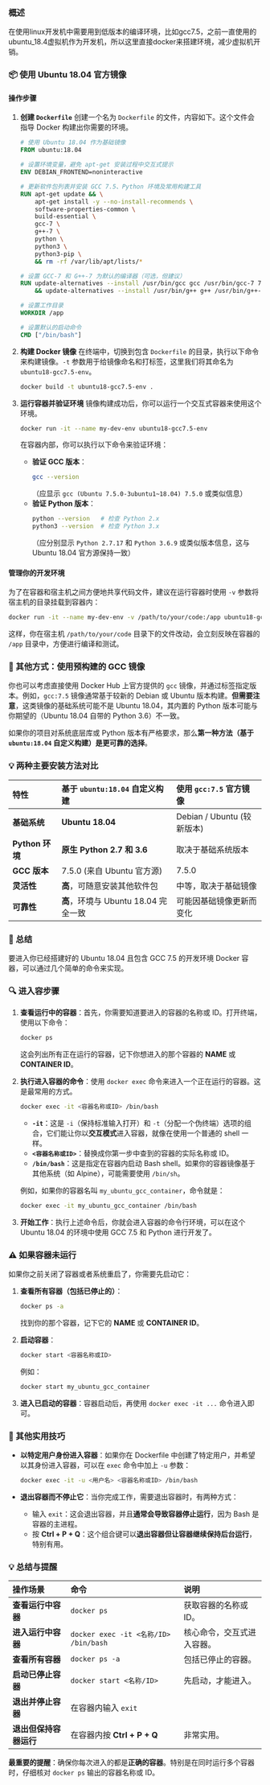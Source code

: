 ### 概述

在使用linux开发机中需要用到低版本的编译环境，比如gcc7.5，之前一直使用的ubuntu_18.4虚拟机作为开发机，所以这里直接docker来搭建环境，减少虚拟机开销。

### 📦 使用 Ubuntu 18.04 官方镜像

#### 操作步骤

1.  **创建 `Dockerfile`**
    创建一个名为 `Dockerfile` 的文件，内容如下。这个文件会指导 Docker 构建出你需要的环境。

    ```dockerfile
    # 使用 Ubuntu 18.04 作为基础镜像
    FROM ubuntu:18.04

    # 设置环境变量，避免 apt-get 安装过程中交互式提示
    ENV DEBIAN_FRONTEND=noninteractive

    # 更新软件包列表并安装 GCC 7.5、Python 环境及常用构建工具
    RUN apt-get update && \
        apt-get install -y --no-install-recommends \
        software-properties-common \
        build-essential \
        gcc-7 \
        g++-7 \
        python \
        python3 \
        python3-pip \
        && rm -rf /var/lib/apt/lists/*

    # 设置 GCC-7 和 G++-7 为默认的编译器（可选，但建议）
    RUN update-alternatives --install /usr/bin/gcc gcc /usr/bin/gcc-7 70 \
        && update-alternatives --install /usr/bin/g++ g++ /usr/bin/g++-7 70

    # 设置工作目录
    WORKDIR /app

    # 设置默认的启动命令
    CMD ["/bin/bash"]
    ```

2.  **构建 Docker 镜像**
    在终端中，切换到包含 `Dockerfile` 的目录，执行以下命令来构建镜像。`-t` 参数用于给镜像命名和打标签，这里我们将其命名为 `ubuntu18-gcc7.5-env`。

    ```bash
    docker build -t ubuntu18-gcc7.5-env .
    ```

3.  **运行容器并验证环境**
    镜像构建成功后，你可以运行一个交互式容器来使用这个环境。

    ```bash
    docker run -it --name my-dev-env ubuntu18-gcc7.5-env
    ```
    在容器内部，你可以执行以下命令来验证环境：
    *   **验证 GCC 版本**：
        ```bash
        gcc --version
        ```
        （应显示 `gcc (Ubuntu 7.5.0-3ubuntu1~18.04) 7.5.0` 或类似信息）
    *   **验证 Python 版本**：
        ```bash
        python --version   # 检查 Python 2.x
        python3 --version  # 检查 Python 3.x
        ```
        （应分别显示 `Python 2.7.17` 和 `Python 3.6.9` 或类似版本信息，这与 Ubuntu 18.04 官方源保持一致）

#### 管理你的开发环境

为了在容器和宿主机之间方便地共享代码文件，建议在运行容器时使用 `-v` 参数将宿主机的目录挂载到容器内：

```bash
docker run -it --name my-dev-env -v /path/to/your/code:/app ubuntu18-gcc7.5-env
```

这样，你在宿主机 `/path/to/your/code` 目录下的文件改动，会立刻反映在容器的 `/app` 目录中，方便进行编译和测试。

### 🔄 其他方式：使用预构建的 GCC 镜像

你也可以考虑直接使用 Docker Hub 上官方提供的 `gcc` 镜像，并通过标签指定版本。例如，`gcc:7.5` 镜像通常基于较新的 Debian 或 Ubuntu 版本构建。**但需要注意**，这类镜像的基础系统可能不是 Ubuntu 18.04，其内置的 Python 版本可能与你期望的（Ubuntu 18.04 自带的 Python 3.6）不一致。

如果你的项目对系统底层库或 Python 版本有严格要求，那么**第一种方法（基于 `ubuntu:18.04` 自定义构建）是更可靠的选择**。

### 💡 两种主要安装方法对比

| 特性 | 基于 `ubuntu:18.04` 自定义构建 | 使用 `gcc:7.5` 官方镜像 |
| :--- | :--- | :--- |
| **基础系统** | **Ubuntu 18.04** | Debian / Ubuntu (较新版本) |
| **Python 环境** | **原生 Python 2.7 和 3.6** | 取决于基础系统版本 |
| **GCC 版本** | 7.5.0 (来自 Ubuntu 官方源) | 7.5.0 |
| **灵活性** | **高**，可随意安装其他软件包 | 中等，取决于基础镜像 |
| **可靠性** | **高**，环境与 Ubuntu 18.04 完全一致 | 可能因基础镜像更新而变化 |

### 💎 总结

要进入你已经搭建好的 Ubuntu 18.04 且包含 GCC 7.5 的开发环境 Docker 容器，可以通过几个简单的命令来实现。

### 🔍 进入容步骤

1.  **查看运行中的容器**：首先，你需要知道要进入的容器的名称或 ID。打开终端，使用以下命令：
    ```bash
    docker ps
    ```
    这会列出所有正在运行的容器，记下你想进入的那个容器的 **NAME** 或 **CONTAINER ID**。

2.  **执行进入容器的命令**：使用 `docker exec` 命令来进入一个正在运行的容器。这是最常用的方式。
    ```bash
    docker exec -it <容器名称或ID> /bin/bash
    ```
    *   **`-it`**：这是 `-i`（保持标准输入打开）和 `-t`（分配一个伪终端）选项的组合，它们能让你以**交互模式**进入容器，就像在使用一个普通的 shell 一样。
    *   **`<容器名称或ID>`**：替换成你第一步中查到的容器的实际名称或 ID。
    *   **`/bin/bash`**：这是指定在容器内启动 Bash shell。如果你的容器镜像基于其他系统（如 Alpine），可能需要使用 `/bin/sh`。

    例如，如果你的容器名叫 `my_ubuntu_gcc_container`，命令就是：
    ```bash
    docker exec -it my_ubuntu_gcc_container /bin/bash
    ```

3.  **开始工作**：执行上述命令后，你就会进入容器的命令行环境，可以在这个 Ubuntu 18.04 的环境中使用 GCC 7.5 和 Python 进行开发了。

### ⚠️ 如果容器未运行

如果你之前关闭了容器或者系统重启了，你需要先启动它：

1.  **查看所有容器（包括已停止的）**：
    ```bash
    docker ps -a
    ```
    找到你的那个容器，记下它的 **NAME** 或 **CONTAINER ID**。

2.  **启动容器**：
    ```bash
    docker start <容器名称或ID>
    ```
    例如：
    ```bash
    docker start my_ubuntu_gcc_container
    ```

3.  **进入已启动的容器**：容器启动后，再使用 `docker exec -it ...` 命令进入即可。

### 🧭 其他实用技巧

*   **以特定用户身份进入容器**：如果你在 Dockerfile 中创建了特定用户，并希望以其身份进入容器，可以在 `exec` 命令中加上 `-u` 参数：
    ```bash
    docker exec -it -u <用户名> <容器名称或ID> /bin/bash
    ```

*   **退出容器而不停止它**：当你完成工作，需要退出容器时，有两种方式：
    *   输入 `exit`：这会退出容器，并且**通常会导致容器停止运行**，因为 Bash 是容器的主进程。
    *   按 **Ctrl + P + Q**：这个组合键可以**退出容器但让容器继续保持后台运行**，特别有用。

### 💡 总结与提醒

| 操作场景 | 命令 | 说明 |
| :--- | :--- | :--- |
| **查看运行中容器** | `docker ps` | 获取容器的名称或 ID。 |
| **进入运行中容器** | `docker exec -it <名称/ID> /bin/bash` | 核心命令，交互式进入容器。 |
| **查看所有容器** | `docker ps -a` | 包括已停止的容器。 |
| **启动已停止容器** | `docker start <名称/ID>` | 先启动，才能进入。 |
| **退出并停止容器** | 在容器内输入 `exit` | |
| **退出但保持容器运行** | 在容器内按 **Ctrl + P + Q** | 非常实用。 |

**最重要的提醒**：确保你每次进入的都是**正确的容器**。特别是在同时运行多个容器时，仔细核对 `docker ps` 输出的容器名称或 ID。
